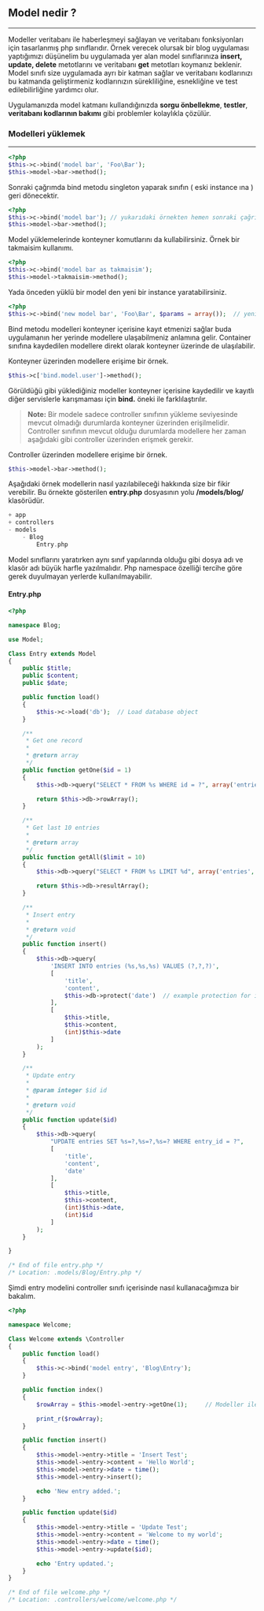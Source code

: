 

## Model nedir ?

------

Modeller veritabanı ile haberleşmeyi sağlayan ve veritabanı fonksiyonları için tasarlanmış php sınıflarıdır. Örnek verecek olursak bir blog uygulaması yaptığımızı düşünelim bu uygulamada yer alan model sınıflarınıza <b>insert, update, delete</b> metotlarını ve veritabanı <b>get</b> metotları koymanız beklenir. Model sınıfı size uygulamada ayrı bir katman sağlar ve veritabanı kodlarınızı bu katmanda geliştirmeniz kodlarınızın sürekliliğine, esnekliğine ve test edilebilirliğine yardımcı olur.

Uygulamanızda model katmanı kullandığınızda <b>sorgu önbellekme</b>, <b>testler</b>, <b>veritabanı kodlarının bakımı</b> gibi problemler kolaylıkla çözülür.

### Modelleri yüklemek

------

```php
<?php
$this->c->bind('model bar', 'Foo\Bar');
$this->model->bar->method();
```
Sonraki çağrımda bind metodu singleton yaparak sınıfın ( eski instance ına ) geri dönecektir.

```php
<?php
$this->c->bind('model bar'); // yukarıdaki örnekten hemen sonraki çağrımda singleton uygulanır.
$this->model->bar->method();
```

Model yüklemelerinde konteyner komutlarını da kullabilirsiniz. Örnek bir takmaisim kullanımı.

```php
<?php
$this->c->bind('model bar as takmaisim');
$this->model->takmaisim->method();
```

Yada önceden yüklü bir model den yeni bir instance yaratabilirsiniz.

```php
<?php
$this->c->bind('new model bar', 'Foo\Bar', $params = array());  // yeni instance yaratmak
```

Bind metodu modelleri konteyner içerisine kayıt etmenizi sağlar buda uygulamanın her yerinde modellere ulaşabilmeniz anlamına gelir. Container sınıfına kaydedilen modellere direkt olarak konteyner üzerinde de ulaşılabilir.

Konteyner üzerinden modellere erişime bir örnek.

```php
$this->c['bind.model.user']->method();
```

Görüldüğü gibi yüklediğiniz modeller konteyner içerisine kaydedilir ve kayıtlı diğer servislerle karışmaması için <b>bind.</b> öneki ile farklılaştırılır.

> **Note:** Bir modele sadece controller sınıfının yükleme seviyesinde mevcut olmadığı durumlarda konteyner üzerinden erişilmelidir. Controller sınıfının mevcut olduğu durumlarda modellere her zaman aşağıdaki gibi controller üzerinden erişmek gerekir.

Controller üzerinden modellere erişime bir örnek.

```php
$this->model->bar->method();
```

Aşağıdaki örnek modellerin nasıl yazılabileceği hakkında size bir fikir verebilir. Bu örnekte gösterilen <b>entry.php</b>  dosyasının yolu <b>/models/blog/</b> klasörüdür.

```php
+ app
+ controllers
- models
	- Blog
		Entry.php

```

Model sınıflarını yaratırken aynı sınıf yapılarında olduğu gibi dosya adı ve klasör adı büyük harfle yazılmalıdır. Php namespace özelliği tercihe göre gerek duyulmayan yerlerde kullanılmayabilir.




#### Entry.php

```php
<?php

namespace Blog;

use Model;

Class Entry extends Model
{
    public $title;
    public $content;
    public $date;

    public function load()
    {
        $this->c->load('db');  // Load database object
    }

    /**
     * Get one record
     * 
     * @return array
     */
    public function getOne($id = 1)
    {
    	$this->db->query("SELECT * FROM %s WHERE id = ?", array('entries'), array($id));

    	return $this->db->rowArray();
    }

    /**
     * Get last 10 entries
     * 
     * @return array
     */
    public function getAll($limit = 10)
    {
    	$this->db->query("SELECT * FROM %s LIMIT %d", array('entries', $limit));

    	return $this->db->resultArray();
    }

    /**
     * Insert entry
     * 
     * @return void
     */
    public function insert()
    {
        $this->db->query(
            'INSERT INTO entries (%s,%s,%s) VALUES (?,?,?)', 
            [
                'title',
                'content', 
                $this->db->protect('date')  // example protection for identifiers
            ],
            [
                $this->title, 
                $this->content, 
                (int)$this->date
            ]
        );
    }

    /**
     * Update entry
     * 
     * @param integer $id id
     * 
     * @return void
     */
    public function update($id)
    {
        $this->db->query(
            "UPDATE entries SET %s=?,%s=?,%s=? WHERE entry_id = ?", 
            [
                'title',
                'content',
                'date'
            ],
            [
                $this->title,
                $this->content,
                (int)$this->date,
                (int)$id
            ]
        );
    }

}

/* End of file entry.php */
/* Location: .models/Blog/Entry.php */
```

Şimdi entry modelini controller sınıfı içerisinde nasıl kullanacağımıza bir bakalım.


```php
<?php

namespace Welcome;

Class Welcome extends \Controller
{
    public function load()
    {
        $this->c->bind('model entry', 'Blog\Entry');
    }

    public function index()
    {
    	$rowArray = $this->model->entry->getOne(1);     // Modeller ile çalışmaktan çok mutluyum !

		print_r($rowArray);
    }

    public function insert()
    {
        $this->model->entry->title = 'Insert Test';
        $this->model->entry->content = 'Hello World';
        $this->model->entry->date = time();
        $this->model->entry->insert();

        echo 'New entry added.';
    }

    public function update($id)
    {
        $this->model->entry->title = 'Update Test';
        $this->model->entry->content = 'Welcome to my world';
        $this->model->entry->date = time();
        $this->model->entry->update($id);

        echo 'Entry updated.';
    }
}

/* End of file welcome.php */
/* Location: .controllers/welcome/welcome.php */
```
